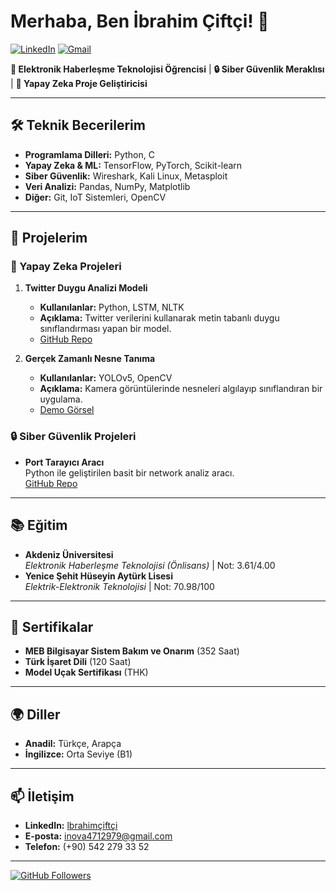 # Merhaba, Ben İbrahim Çiftçi! 👋

[![LinkedIn](https://img.shields.io/badge/LinkedIn-%230077B5.svg?logo=linkedin&logoColor=white)](https://linkedin.com/in/lbrahimçiftçi)
[![Gmail](https://img.shields.io/badge/Gmail-D14836?logo=gmail&logoColor=white)](mailto:ali63ibo@gmail.com)

**🔌 Elektronik Haberleşme Teknolojisi Öğrencisi** | **🔒 Siber Güvenlik Meraklısı** | **🤖 Yapay Zeka Proje Geliştiricisi**

---

## 🛠️ Teknik Becerilerim
- **Programlama Dilleri:** Python, C
- **Yapay Zeka & ML:** TensorFlow, PyTorch, Scikit-learn
- **Siber Güvenlik:** Wireshark, Kali Linux, Metasploit
- **Veri Analizi:** Pandas, NumPy, Matplotlib
- **Diğer:** Git, IoT Sistemleri, OpenCV

---

## 🚀 Projelerim

### 🤖 Yapay Zeka Projeleri
1. **Twitter Duygu Analizi Modeli**  
   - **Kullanılanlar:** Python, LSTM, NLTK  
   - **Açıklama:** Twitter verilerini kullanarak metin tabanlı duygu sınıflandırması yapan bir model.  
   - [GitHub Repo](https://github.com/ibrahim-ciftci/twitter-sentiment-analysis)  

2. **Gerçek Zamanlı Nesne Tanıma**  
   - **Kullanılanlar:** YOLOv5, OpenCV  
   - **Açıklama:** Kamera görüntülerinde nesneleri algılayıp sınıflandıran bir uygulama.  
   - [Demo Görsel](https://example.com/object-detection-demo)  

### 🔒 Siber Güvenlik Projeleri
- **Port Tarayıcı Aracı**  
  Python ile geliştirilen basit bir network analiz aracı.  
  [GitHub Repo](https://github.com/ibrahim-ciftci/port-scanner)  

---

## 📚 Eğitim
- **Akdeniz Üniversitesi**  
  *Elektronik Haberleşme Teknolojisi (Önlisans)* | Not: 3.61/4.00  
- **Yenice Şehit Hüseyin Aytürk Lisesi**  
  *Elektrik-Elektronik Teknolojisi* | Not: 70.98/100  

---

## 📜 Sertifikalar
- **MEB Bilgisayar Sistem Bakım ve Onarım** (352 Saat)  
- **Türk İşaret Dili** (120 Saat)  
- **Model Uçak Sertifikası** (THK)  

---

## 🌍 Diller
- **Anadil:** Türkçe, Arapça  
- **İngilizce:** Orta Seviye (B1)  

---

## 📫 İletişim
- **LinkedIn:** [lbrahimçiftçi](https://linkedin.com/in/lbrahimçiftçi)  
- **E-posta:** inova4712979@gmail.com  
- **Telefon:** (+90) 542 279 33 52  

---

[![GitHub Followers](https://img.shields.io/github/followers/yourusername?label=Takip%20Et&style=social)](https://github.com/yourusername)
